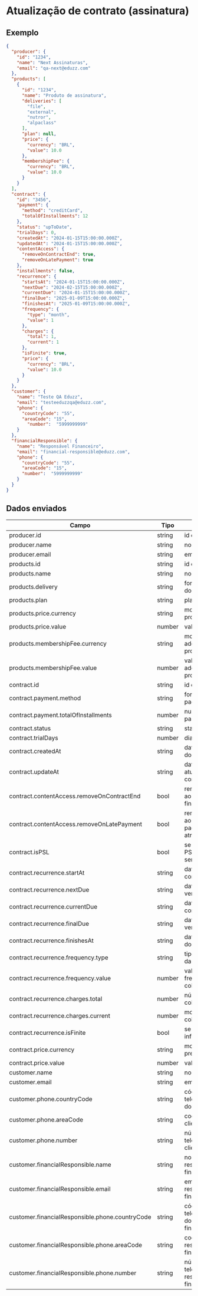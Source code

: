 # Atualização de contrato (assinatura)

## Exemplo

```json
{
  "producer": {
    "id": "1234",
    "name": "Next Assinaturas",
    "email": "qa-next@eduzz.com"
  },
  "products": [
    {
      "id": "1234",
      "name": "Produto de assinatura",
      "deliveries": [
        "file",
        "external",
        "nutror",
        "alpaclass"
      ],
      "plan": null,
      "price": {
        "currency": "BRL",
        "value": 10.0
      },
      "membershipFee": {
        "currency": "BRL",
        "value": 10.0
      }
    }
  ],
  "contract": {
    "id": "3456",
    "payment": {
      "method": "creditCard",
      "totalOfInstallments": 12
    },
    "status": "upToDate",
    "trialDays": 0,
    "createdAt": "2024-01-15T15:00:00.000Z",
    "updatedAt": "2024-01-15T15:00:00.000Z",
    "contentAccess": {
      "removeOnContractEnd": true,
      "removeOnLatePayment": true
    },
    "installments": false,
    "recurrence": {
      "startsAt": "2024-01-15T15:00:00.000Z",
      "nextDue": "2024-02-15T15:00:00.000Z",
      "currentDue": "2024-01-15T15:00:00.000Z",
      "finalDue": "2025-01-09T15:00:00.000Z",
      "finishesAt": "2025-01-09T15:00:00.000Z",
      "frequency": {
        "type": "month",
        "value": 1
      },
      "charges": {
        "total": 1,
        "current": 1
      },
      "isFinite": true,
      "price": {
        "currency": "BRL",
        "value": 10.0
      }
    }
  },
  "customer": {
    "name": "Teste QA Eduzz",
    "email": "testeeduzzqa@eduzz.com",
    "phone": {
      "countryCode": "55",
      "areaCode": "15",
        "number":  "5999999999"
    }
  },
  "financialResponsible": {
    "name": "Responsável Financeiro",
    "email": "financial-responsible@eduzz.com",
    "phone": {
      "countryCode": "55",
      "areaCode": "15",
      "number":  "5999999999"
    }
  }
}
```

## Dados enviados


| Campo                                           | Tipo   |     Descrição                                        |
|-------------------------------------------------|--------|------------------------------------------------------|
| producer.id                                     | string | id do produtor                                       |
| producer.name                                   | string | nome do produtor                                     |
| producer.email                                  | string | email do produtor                                    |
| products.id                                     | string | id do produto                                        |
| products.name                                   | string | nome do produto                                      |
| products.delivery                               | string | forma de entrega do produto                          |
| products.plan                                   | string | plano do produto                                     |
| products.price.currency                         | string | moeda usada no produto                               |
| products.price.value                            | number | valor do produto                                     |
| products.membershipFee.currency                 | string | moeda da taxa de adesão do produto                   |
| products.membershipFee.value                    | number | valor da taxa de adesão do produto                   |
| contract.id                                     | string | id do contrato                                       |
| contract.payment.method                         | string | forma de pagamento                                   |
| contract.payment.totalOfInstallments            | number | numero de parcelas                                   |
| contract.status                                 | string | status do contrato                                   |
| contract.trialDays                              | number | dias de teste                                        |
| contract.createdAt                              | string | data de criação do contrato                          |
| contract.updateAt                               | string | data de atualização do contrato                      |
| contract.contentAccess.removeOnContractEnd      | bool   | remover acesso ao conteúdo no final do contrato      |
| contract.contentAccess.removeOnLatePayment      | bool   | remover acesso ao conteúdo de pagamento com atraso   |
| contract.isPSL                                  | bool   | se o contrato é PSL(parcelamento sem limite)         |
| contract.recurrence.startAt                     | string | data de inicio do contrato                           |
| contract.recurrence.nextDue                     | string | data do próximo vencimento                           |
| contract.recurrence.currentDue                  | string | data atual do contrato                               |
| contract.recurrence.finalDue                    | string | data do último vencimento                            |
| contract.recurrence.finishesAt                  | string | data do termino do contrato                          |
| contract.recurrence.frequency.type              | string | tipo de frequência da cobrança                       |
| contract.recurrence.frequency.value             | number | valor referente a frequência da cobrança             |
| contract.recurrence.charges.total               | number | número de cobranças                                  |
| contract.recurrence.charges.current             | number | moeda usada nas cobranças                            |
| contract.recurrence.isFinite                    | bool   | se é finito ou infinito                              |
| contract.price.currency                         | string | moeda usada no preço                                 |
| contract.price.value                            | number |  valor do contrato                                   |
| customer.name                                   | string | nome do cliente                                      |
| customer.email                                  | string | email do cliente                                     |
| customer.phone.countryCode                      | string | código de telefone do pais do cliente                |
| customer.phone.areaCode                         | string | codigo de área do cliente                            |
| customer.phone.number                           | string | número de telefone do cliente                        |
| customer.financialResponsible.name              | string | nome do resposável financeiro                        |
| customer.financialResponsible.email             | string | email do responsável financeiro                      |
| customer.financialResponsible.phone.countryCode | string | código de telefone do pais do resposável financeiro  |
| customer.financialResponsible.phone.areaCode    | string | codigo de área do responsável financeiro             |
| customer.financialResponsible.phone.number      | string | número de telefone do responsável financeiro         |
